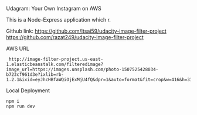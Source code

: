 Udagram: Your Own Instagram on AWS

This is a Node-Express application which r.

Github link: https://github.com/ltsai59/udacity-image-filter-project 
https://github.com/razat249/udacity-image-filter-project

AWS URL

     http://image-filter-project.us-east-1.elasticbeanstalk.com/filteredimage?image_url=https://images.unsplash.com/photo-1507525428034-b723cf961d3e?ixlib=rb-1.2.1&ixid=eyJhcHBfaWQiOjExMjU4fQ&dpr=1&auto=format&fit=crop&w=416&h=312&q=60

Local Deployment

    npm i
    npm run dev
